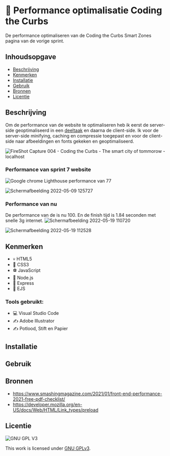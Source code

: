 # 🚐 Performance optimalisatie Coding the Curbs
De performance optimaliseren van de Coding the Curbs Smart Zones pagina van de vorige sprint.

## Inhoudsopgave

  * [Beschrijving](#beschrijving)
  * [Kenmerken](#kenmerken)
  * [Installatie](#installatie)
  * [Gebruik](#gebruik)
  * [Bronnen](#bronnen)
  * [Licentie](#licentie)

## Beschrijving
Om de performance van de website te optimaliseren heb ik eerst de server-side geoptimaliseerd in een [deeltaak](https://github.com/DphnZwp/performance-matters-serverside-optimization) en daarna de client-side. Ik voor de server-side minifying, caching en compressie toegepast en voor de client-side naar afbeeldingen en fonts gekeken en geoptimaliseerd.

![FireShot Capture 004 - Coding the Curbs - The smart city of tommorow - localhost](https://user-images.githubusercontent.com/69635977/169263814-900d5144-433a-4a41-81ba-180ae08ce1ce.png)

### Performance van sprint 7 website
![Google chrome Lighthouse performance van 77](https://user-images.githubusercontent.com/69635977/167390941-7ad3d2d5-e5fe-4ddd-ba3b-e3fc123264d5.png)

![Schermafbeelding 2022-05-09 125727](https://user-images.githubusercontent.com/69635977/167396539-ae597e97-3fd0-4baf-a014-7c11a2e8459c.png)

### Performance van nu
De performance van de is nu 100. En de finish tijd is 1.84 seconden met snelle 3g internet.
![Schermafbeelding 2022-05-19 110720](https://user-images.githubusercontent.com/69635977/169261432-af21f985-21c9-47f6-8e03-c01118110553.png)

![Schermafbeelding 2022-05-19 112528](https://user-images.githubusercontent.com/69635977/169261754-30860cd3-0053-4037-b726-8e67b5516f7e.png)

## Kenmerken
- 💀 HTML5
- 🧍 CSS3
- ⚽ JavaScript
- 🐸 Node.js
- 🥇 Express
- 🤳 EJS

### Tools gebruikt:
- 💻 Visual Studio Code
- ✍️ Adobe Illustrator
- ✍️ Potlood, Stift en Papier

## Installatie

## Gebruik

## Bronnen
- https://www.smashingmagazine.com/2021/01/front-end-performance-2021-free-pdf-checklist/
- https://developer.mozilla.org/en-US/docs/Web/HTML/Link_types/preload

## Licentie

![GNU GPL V3](https://www.gnu.org/graphics/gplv3-127x51.png)

This work is licensed under [GNU GPLv3](./LICENSE).
